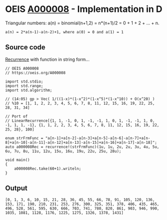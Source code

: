 # OEIS [A000008](https://oeis.org/A000008) - Implementation in D

 Triangular numbers: a(n) = binomial(n+1,2) = n*(n+1)/2 = 0 + 1 + 2 + ... + n.
 
`a(n) = 2*a(n-1)-a(n-2)+1, where a(0) = 0 and a(1) = 1`

## Source code

[Recurrence](https://dlang.org/library/std/range/recurrence.html) with function in string form...

```
// OEIS A000008
// https://oeis.org/A000008

import std.stdio;
import std.range;
import std.algorithm;

// (14:05) gp > Vec( 1/((1-x)*(1-x^2)*(1-x^5)*(1-x^10)) + O(x^20) )
// %10 = [1, 1, 2, 2, 3, 4, 5, 6, 7, 8, 11, 12, 15, 16, 19, 22, 25, 28, 31, 34]

// Port of 
// LinearRecurrence[{1, 1, -1, 0, 1, -1, -1, 1, 0, 1, -1, -1, 1, 0, -1, 1, 1, -1}, {1, 1, 2, 2, 3, 4, 5, 6, 7, 8, 11, 12, 15, 16, 19, 22, 25, 28}, 100]

enum strFrmFunc = "a[n-1]+a[n-2]-a[n-3]+a[n-5]-a[n-6]-a[n-7]+a[n-8]+a[n-10]-a[n-11]-a[n-12]+a[n-13]-a[n-15]+a[n-16]+a[n-17]-a[n-18]";
auto a000008Rec = recurrence!(strFrmFunc)(1u, 1u, 2u, 2u, 3u, 4u, 5u, 6u, 7u, 8u, 11u, 12u, 15u, 16u, 19u, 22u, 25u, 28u);

void main()
{
	a000008Rec.take(60+1).writeln;
}
```
## Output

```text
[0, 1, 3, 6, 10, 15, 21, 28, 36, 45, 55, 66, 78, 91, 105, 120, 136, 153, 171, 190, 210, 231, 253, 276, 300, 325, 351, 378, 406, 435, 465, 496, 528, 561, 595, 630, 666, 703, 741, 780, 820, 861, 903, 946, 990, 1035, 1081, 1128, 1176, 1225, 1275, 1326, 1378, 1431]
```
